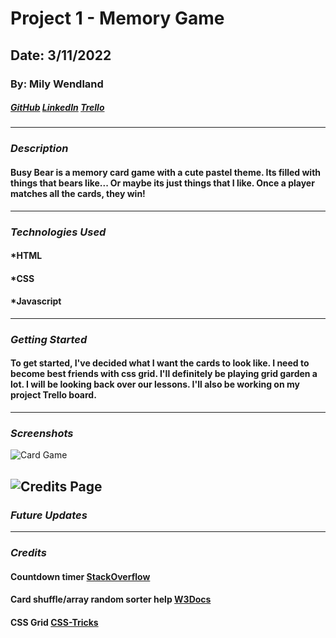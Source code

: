 # Project 1 - Memory Game

## Date: 3/11/2022

### By: Mily Wendland

##### [GitHub](https://github.com/milywendland) [LinkedIn](https://www.linkedin.com/in/emily-wendland-07583083/) [Trello](https://trello.com/b/5ecsKsjA/project-1-memory)

---

### **_Description_**

#### Busy Bear is a memory card game with a cute pastel theme. Its filled with things that bears like... Or maybe its just things that I like. Once a player matches all the cards, they win!

---

### **_Technologies Used_**

#### \*HTML

#### \*CSS

#### \*Javascript

---

### **_Getting Started_**

#### To get started, I've decided what I want the cards to look like. I need to become best friends with css grid. I'll definitely be playing grid garden a lot. I will be looking back over our lessons. I'll also be working on my project Trello board.

---

### **_Screenshots_**

![Card Game](https://64.media.tumblr.com/fce38ed3827263d5bcd127de06a6edf0/2c9ba1d3f3fcc982-f0/s540x810/fee2a7e07bae5f738285261d375bca8da08b2507.png)

## ![Credits Page](https://64.media.tumblr.com/dfdcba0ebd7e9176b4674515e3a2da3d/86e76b14c4c983b8-64/s540x810/4b2891beaa59f6b879382ad1d9c23b70ed3631fc.png)

### **_Future Updates_**

---

### **_Credits_**

#### Countdown timer [StackOverflow](https://stackoverflow.com/questions/31106189/create-a-simple-10-second-countdown)

#### Card shuffle/array random sorter help [W3Docs](https://www.w3docs.com/snippets/javascript/how-to-randomize-shuffle-a-javascript-array.html)

#### CSS Grid [CSS-Tricks](https://css-tricks.com/snippets/css/complete-guide-grid/)
